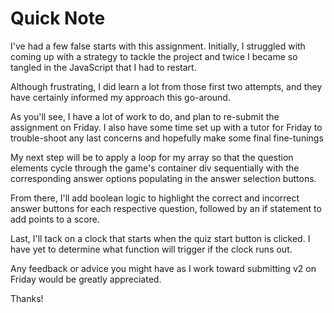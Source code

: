 # Quick Note
I've had a few false starts with this assignment. Initially, I struggled with coming up with a strategy to tackle the project and twice I became so tangled in the JavaScript that I had to restart. 

Although frustrating, I did learn a lot from those first two attempts, and they have certainly informed my approach this go-around.

As you'll see, I have a lot of work to do, and plan to re-submit the assignment on Friday. I also have some time set up with a tutor for Friday to trouble-shoot any last concerns and hopefully make some final fine-tunings

My next step will be to apply a loop for my array so that the question elements cycle through the game's container div sequentially with the corresponding answer options populating in the answer selection buttons. 

From there, I'll add boolean logic to highlight the correct and incorrect answer buttons for each respective question, followed by an if statement to add points to a score.

Last, I'll tack on a clock that starts when the quiz start button is clicked. I have yet to determine what function will trigger if the clock runs out.

Any feedback or advice you might have as I work toward submitting v2 on Friday would be greatly appreciated.

Thanks!
